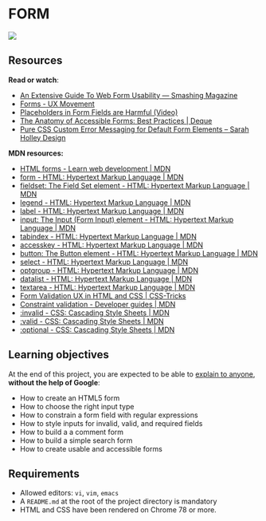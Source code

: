 FORM
====
![](https://s3.amazonaws.com/alx-intranet.hbtn.io/uploads/medias/2019/12/abbff2217b3cc83e050d.jpeg?X-Amz-Algorithm=AWS4-HMAC-SHA256&X-Amz-Credential=AKIARDDGGGOUSBVO6H7D%2F20230205%2Fus-east-1%2Fs3%2Faws4_request&X-Amz-Date=20230205T120229Z&X-Amz-Expires=86400&X-Amz-SignedHeaders=host&X-Amz-Signature=c309980e97667241b225c20075b631741ead716234c481897d297be4f40df0bc)

Resources
---------

**Read or watch**:

*   [An Extensive Guide To Web Form Usability — Smashing Magazine](/rltoken/F75QhuOGVwrVlw3jyD59LA "An Extensive Guide To Web Form Usability — Smashing Magazine")
*   [Forms - UX Movement](/rltoken/FHn2z9omZm-zZCdL0L6jYw "Forms - UX Movement")
*   [Placeholders in Form Fields are Harmful (Video)](/rltoken/IYEz09iT2H3TsnxrE1NNCA "Placeholders in Form Fields are Harmful (Video)")
*   [The Anatomy of Accessible Forms: Best Practices | Deque](/rltoken/dj3c68pJZ98_mOwVZIffRg "The Anatomy of Accessible Forms: Best Practices | Deque")
*   [Pure CSS Custom Error Messaging for Default Form Elements – Sarah Holley Design](/rltoken/0AEw7wVlCeD2g6qxmmMNdg "Pure CSS Custom Error Messaging for Default Form Elements – Sarah Holley Design")

**MDN resources:**

*   [HTML forms - Learn web development | MDN](/rltoken/cKHAWeDaaipkWc3Qp7dk-A "HTML forms - Learn web development | MDN")
*   [form - HTML: Hypertext Markup Language | MDN](/rltoken/OycVJJ66n8de1HEKULWfrA "form - HTML: Hypertext Markup Language | MDN")
*   [fieldset: The Field Set element - HTML: Hypertext Markup Language | MDN](/rltoken/TGLyze_Bp1DBjQvQbzlajQ "fieldset: The Field Set element - HTML: Hypertext Markup Language | MDN")
*   [legend - HTML: Hypertext Markup Language | MDN](/rltoken/17-V4P19pfdvU2HpIRRmXA "legend - HTML: Hypertext Markup Language | MDN")
*   [label - HTML: Hypertext Markup Language | MDN](/rltoken/kXCDJc8Qw6M--ILxuh7tMw "label - HTML: Hypertext Markup Language | MDN")
*   [input: The Input (Form Input) element - HTML: Hypertext Markup Language | MDN](/rltoken/7FcwUHhpxn44cLxvrsWpww "input: The Input (Form Input) element - HTML: Hypertext Markup Language | MDN")
*   [tabindex - HTML: Hypertext Markup Language | MDN](/rltoken/m0QdLjhrVlvAUQegF_FT7A "tabindex - HTML: Hypertext Markup Language | MDN")
*   [accesskey - HTML: Hypertext Markup Language | MDN](/rltoken/F2MpAT1EppVJhS4Au52HOg "accesskey - HTML: Hypertext Markup Language | MDN")
*   [button: The Button element - HTML: Hypertext Markup Language | MDN](/rltoken/myuiKoqPr77ZRvDUB2yIOw "button: The Button element - HTML: Hypertext Markup Language | MDN")
*   [select - HTML: Hypertext Markup Language | MDN](/rltoken/9zADxc-SolMysvwtwD4C8g "select - HTML: Hypertext Markup Language | MDN")
*   [optgroup - HTML: Hypertext Markup Language | MDN](/rltoken/RwRLybVmGK9xKQ1njUb_UA "optgroup - HTML: Hypertext Markup Language | MDN")
*   [datalist - HTML: Hypertext Markup Language | MDN](/rltoken/8IcfvXHQcRf00-7uuBUmEA "datalist - HTML: Hypertext Markup Language | MDN")
*   [textarea - HTML: Hypertext Markup Language | MDN](/rltoken/gW0KcI3KEAjtZSZlA9cZCQ "textarea - HTML: Hypertext Markup Language | MDN")
*   [Form Validation UX in HTML and CSS | CSS-Tricks](/rltoken/CkI0uzWK2H5IiJY0lodYEg "Form Validation UX in HTML and CSS | CSS-Tricks")
*   [Constraint validation - Developer guides | MDN](/rltoken/XgPU-dACKBkIf3qwGd-s5A "Constraint validation - Developer guides | MDN")
*   [:invalid - CSS: Cascading Style Sheets | MDN](/rltoken/3IuhIFuWi_Mv33kDH_8EdA ":invalid - CSS: Cascading Style Sheets | MDN")
*   [:valid - CSS: Cascading Style Sheets | MDN](/rltoken/d8gw1H9y39E43Tl0KZ0rfQ ":valid - CSS: Cascading Style Sheets | MDN")
*   [:optional - CSS: Cascading Style Sheets | MDN](/rltoken/_sFEKccBDtb235HX9u-OBA ":optional - CSS: Cascading Style Sheets | MDN")

Learning objectives
-------------------

At the end of this project, you are expected to be able to [explain to anyone](/rltoken/Z3gz0wtL7fJie8TquH0rkw "explain to anyone"), **without the help of Google**:

*   How to create an HTML5 form
*   How to choose the right input type
*   How to constrain a form field with regular expressions
*   How to style inputs for invalid, valid, and required fields
*   How to build a a comment form
*   How to build a simple search form
*   How to create usable and accessible forms

Requirements
------------

*   Allowed editors: `vi`, `vim`, `emacs`
*   A `README.md` at the root of the project directory is mandatory
*   HTML and CSS have been rendered on Chrome 78 or more.